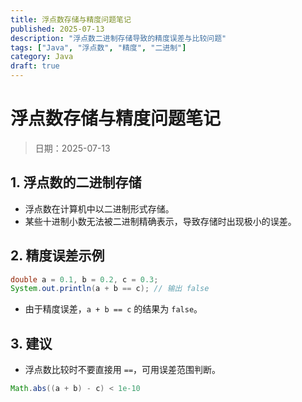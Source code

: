 ```yaml
---
title: 浮点数存储与精度问题笔记
published: 2025-07-13
description: "浮点数二进制存储导致的精度误差与比较问题"
tags: ["Java", "浮点数", "精度", "二进制"]
category: Java
draft: true
---
```


# 浮点数存储与精度问题笔记

> 日期：2025-07-13

## 1. 浮点数的二进制存储

- 浮点数在计算机中以二进制形式存储。
- 某些十进制小数无法被二进制精确表示，导致存储时出现极小的误差。

## 2. 精度误差示例

```java
double a = 0.1, b = 0.2, c = 0.3;
System.out.println(a + b == c); // 输出 false
```

- 由于精度误差，`a + b == c` 的结果为 `false`。

## 3. 建议

- 浮点数比较时不要直接用 `==`，可用误差范围判断。

```java
Math.abs((a + b) - c) < 1e-10
```

